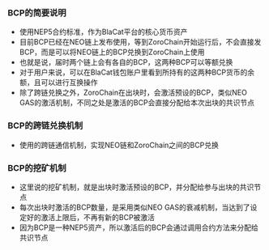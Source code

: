 ### BCP的简要说明
* 使用NEP5合约标准，作为BlaCat平台的核心货币资产
* 目前BCP已经在NEO链上发布使用，等到ZoroChain开始运行后，不会直接发BCP，而是可以将NEO链上的BCP兑换到ZoroChain上使用
* 也就是说，届时两个链上会有各自的BCP，这两种BCP可以等额兑换
* 对于用户来说，可以在BlaCat钱包账户里看到所持有的这两种BCP货币的余额，且可以进行互换操作
* 除了跨链兑换之外，ZoroChain在出块时，会激活预设的BCP，类似NEO GAS的激活机制，不同之处是激活的BCP会直接分配给本次出块的共识节点

### BCP的跨链兑换机制
* 使用的跨链通信机制，实现NEO链和ZoroChain之间的BCP兑换


### BCP的挖矿机制
* 这里说的挖矿机制，就是出块时激活预设的BCP，并分配给参与出块的共识节点
* 每次出块时激活的BCP数量，是采用类似NEO GAS的衰减机制，当达到了设定好的激活上限后，不再有新的BCP被激活
* 因为BCP是一种NEP5资产，所以激活后的BCP会通过调用合约方法来分配给共识节点